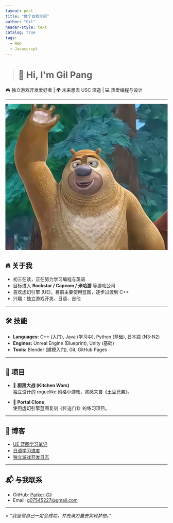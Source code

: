 ```yaml
---
layout: post
title: "做个自我介绍"
author: "Gil"
header-style: text
catalog: true
tags:
  - Web
  - Javascript
---
```


># 👋 Hi, I'm Gil Pang

🎮 独立游戏开发爱好者 | 🌍 未来想去 USC 深造 | 💻 热爱编程与设计  

---

![熊二](https://raw.githubusercontent.com/YuiChibi/YuiChibi.github.io/refs/heads/master/_posts/bear2.jpg)

## 🔥 关于我
- 初三在读，正在努力学习编程与英语  
- 目标进入 **Rockstar / Capcom / 米哈游** 等游戏公司  
- 喜欢虚幻引擎 (UE)，目前主要使用蓝图，逐步过渡到 C++  
- 兴趣：独立游戏开发、日语、吉他  

---

## 🛠️ 技能
- **Languages:** C++ (入门), Java (学习中), Python (基础), 日本語 (N3-N2)  
- **Engines:** Unreal Engine (Blueprint), Unity (基础)  
- **Tools:** Blender (建模入门), Git, GitHub Pages  

---

## 🎨 项目
- 🍳 **厨房大战 (Kitchen Wars)**  
  独立设计的 roguelike 风格小游戏，灵感来自《土豆兄弟》。  

- 🔗 **Portal Clone**  
  使用虚幻引擎蓝图复刻《传送门1》的练习项目。  

---

## 📖 博客
- [UE 蓝图学习笔记](#)  
- [日语学习进度](#)  
- [独立游戏开发日志](#)  

---

## 📬 与我联系
- GitHub: [Parker-Gil](https://github.com/YuiChibi)  
- Email:  g07545227@gmail.com 

---
⭐️ *“我坚信自己一定会成功，并充满力量去实现梦想。”*
